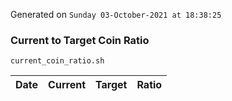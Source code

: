 Generated on `Sunday 03-October-2021 at 18:38:25`

### Current to Target Coin Ratio
`current_coin_ratio.sh`

Date|Current|Target|Ratio
---|---|---|---
